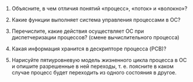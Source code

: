 1. Объясните, в чем отличия понятий «процесс», «поток» и «волокно»?

2. Какие функции выполняет система управления процессами в ОС?

3. Перечислите, какие действия осуществляет ОС при диспетчеризации процессов? (смене вычислительного процесса)

4. Какая информация хранится в дескрипторе процесса (PCB)?

5. Нарисуйте пятиуровневую модель жизненного цикла процесса в ОС и опишите разрешенные в ней переходы, т. е. поясните в каком случае процесс будет переходить из одного состояния в другое.
